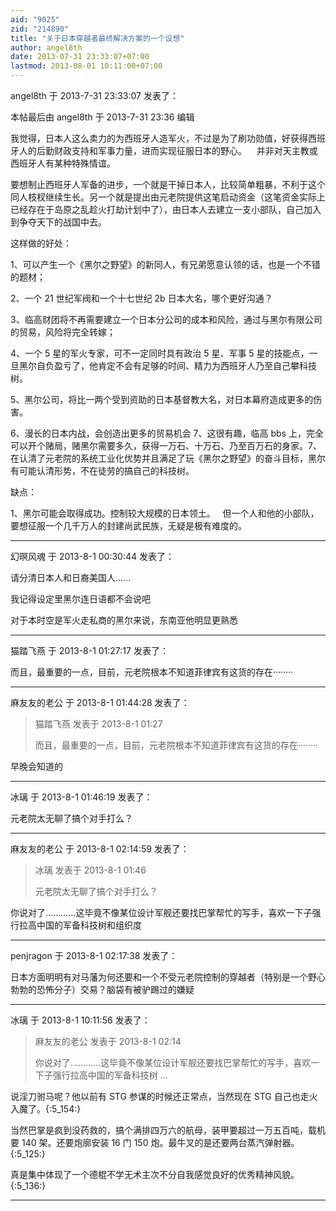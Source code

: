 ```yaml
---
aid: "9025"
zid: "214890"
title: "关于日本穿越者最终解决方案的一个设想"
author: angel8th
date: 2013-07-31 23:33:07+07:00
lastmod: 2013-08-01 10:11:00+07:00
---
```


angel8th 于 2013-7-31 23:33:07 发表了：

本帖最后由 angel8th 于 2013-7-31 23:36 编辑

我觉得，日本人这么卖力的为西班牙人造军火，不过是为了刷功勋值，好获得西班牙人的后勤财政支持和军事力量，进而实现征服日本的野心。    并非对天主教或西班牙人有某种特殊情谊。

要想制止西班牙人军备的进步，一个就是干掉日本人，比较简单粗暴，不利于这个同人枝杈继续生长。另一个就是提出由元老院提供这笔启动资金（这笔资金实际上已经存在于岛原之乱趁火打劫计划中了），由日本人去建立一支小部队，自己加入到争夺天下的战国中去。

这样做的好处：

1、可以产生一个《黑尔之野望》的新同人，有兄弟愿意认领的话，也是一个不错的题材；

2、一个 21 世纪军阀和一个十七世纪 2b 日本大名，哪个更好沟通？

3、临高财团将不再需要建立一个日本分公司的成本和风险，通过与黑尔有限公司的贸易，风险将完全转嫁；

4、一个 5 星的军火专家，可不一定同时具有政治 5 星、军事 5 星的技能点，一旦黑尔自负盈亏了，他肯定不会有足够的时间、精力为西班牙人乃至自己攀科技树。

5、黑尔公司，将比一两个受到资助的日本基督教大名，对日本幕府造成更多的伤害。

6、漫长的日本内战，会创造出更多的贸易机会 7、这很有趣，临高 bbs 上，完全可以开个赌局，赌黑尔需要多久，获得一万石、十万石、乃至百万石的身家。7、在认清了元老院的系统工业化优势并且满足了玩《黑尔之野望》的奋斗目标，黑尔有可能认清形势，不在徒劳的搞自己的科技树。

缺点：

1、黑尔可能会取得成功。控制较大规模的日本领土。   但一个人和他的小部队，要想征服一个几千万人的封建尚武民族，无疑是极有难度的。

---

幻暝风魂 于 2013-8-1 00:30:44 发表了：

请分清日本人和日裔美国人……

我记得设定里黑尔连日语都不会说吧

对于本时空是军火走私商的黑尔来说，东南亚他明显更熟悉

---

猫踏飞燕 于 2013-8-1 01:27:17 发表了：

而且，最重要的一点，目前，元老院根本不知道菲律宾有这货的存在········

---

麻友友的老公 于 2013-8-1 01:44:28 发表了：

> 猫踏飞燕 发表于 2013-8-1 01:27
>
> 而且，最重要的一点，目前，元老院根本不知道菲律宾有这货的存在········

早晚会知道的

---

冰璃 于 2013-8-1 01:46:19 发表了：

元老院太无聊了搞个对手打么？

---

麻友友的老公 于 2013-8-1 02:14:59 发表了：

> 冰璃 发表于 2013-8-1 01:46
>
> 元老院太无聊了搞个对手打么？

你说对了............这毕竟不像某位设计军舰还要找巴掌帮忙的写手，喜欢一下子强行拉高中国的军备科技树和组织度

---

penjragon 于 2013-8-1 02:17:38 发表了：

日本方面明明有对马藩为何还要和一个不受元老院控制的穿越者（特别是一个野心勃勃的恐怖分子）交易？脑袋有被驴踢过的嫌疑

---

冰璃 于 2013-8-1 10:11:56 发表了：

> 麻友友的老公 发表于 2013-8-1 02:14
>
> 你说对了............这毕竟不像某位设计军舰还要找巴掌帮忙的写手，喜欢一下子强行拉高中国的军备科技树 ...

说淫刀驸马呢？他以前有 STG 参谋的时候还正常点，当然现在 STG 自己也走火入魔了。{:5_154:}

当然巴掌是疯到没药救的，搞个满排四万六的航母，装甲要超过一万五百吨，载机要 140 架。还要炮廓安装 16 门 150 炮。最牛叉的是还要两台蒸汽弹射器。{:5_125:}

真是集中体现了一个德棍不学无术主次不分自我感觉良好的优秀精神风貌。{:5_136:}

---
